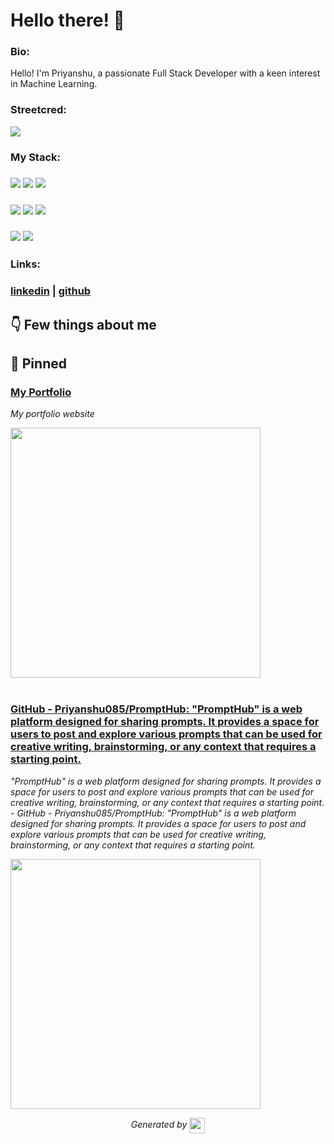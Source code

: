 
# Hello there! 👋


### Bio:

Hello! I'm Priyanshu, a passionate Full Stack Developer with a keen interest in Machine Learning.
            

### Streetcred:

<a href="https://www.tublian.com/profile/Priyanshu085?ss=true"><img src="https://t74hnvwwsd.execute-api.us-east-1.amazonaws.com/dev/ft/profile/streetcred/badge/Priyanshu085?type=without_score"></a>

### My Stack:

### <img src="https://t74hnvwwsd.execute-api.us-east-1.amazonaws.com/dev/ft/profile/streetcred/github/tag/Data%20Science"/> <img src="https://t74hnvwwsd.execute-api.us-east-1.amazonaws.com/dev/ft/profile/streetcred/github/tag/Data%20Engineering"/> <img src="https://t74hnvwwsd.execute-api.us-east-1.amazonaws.com/dev/ft/profile/streetcred/github/tag/C%2FC%2B%2B"/>

### <img src="https://t74hnvwwsd.execute-api.us-east-1.amazonaws.com/dev/ft/profile/streetcred/github/tag/Python"/> <img src="https://t74hnvwwsd.execute-api.us-east-1.amazonaws.com/dev/ft/profile/streetcred/github/tag/MLOps"/> <img src="https://t74hnvwwsd.execute-api.us-east-1.amazonaws.com/dev/ft/profile/streetcred/github/tag/JavaScript"/>

### <img src="https://t74hnvwwsd.execute-api.us-east-1.amazonaws.com/dev/ft/profile/streetcred/github/tag/Frontend"/> <img src="https://t74hnvwwsd.execute-api.us-east-1.amazonaws.com/dev/ft/profile/streetcred/github/tag/Backend"/>

### Links:

### <a href="https://www.linkedin.com/in/priyanshu085/">linkedin</a> | <a href="https://www.github.com/Priyanshu085">github</a>

## 👇 Few things about me


<div>

            
</div>




## 📌 Pinned

<div>

<div>
<div id="pinned-card">

### <a href="https://priyanshu085.tech/" target="_blank">My Portfolio</a>
*My portfolio website*

<a href="https://priyanshu085.tech/" target="_blank">
      <img src="" width="400px">
</a>
</div>
                  

<br/>



<div>
<div id="pinned-card">

### <a href="https://github.com/Priyanshu085/PromptHub" target="_blank">GitHub - Priyanshu085/PromptHub: "PromptHub" is a web platform designed for sharing prompts. It provides a space for users to post and explore various prompts that can be used for creative writing, brainstorming, or any context that requires a starting point.</a>
*"PromptHub" is a web platform designed for sharing prompts. It provides a space for users to post and explore various prompts that can be used for creative writing, brainstorming, or any context that requires a starting point. - GitHub - Priyanshu085/PromptHub: "PromptHub" is a web platform designed for sharing prompts. It provides a space for users to post and explore various prompts that can be used for creative writing, brainstorming, or any context that requires a starting point.*

<a href="https://github.com/Priyanshu085/PromptHub" target="_blank">
      <img src="https://repository-images.githubusercontent.com/698926684/31cc8ccc-747c-4df0-84d5-3a2b3cc41b82" width="400px">
</a>
</div>
                  
</div>
            

<p align="center">
<i>Generated by <a href="https://www.tublian.com/"><img src="https://tublian-newsletter-assets.s3.amazonaws.com/just-logo.png" width="25" style="vertical-align: middle"/></i>
</p>
